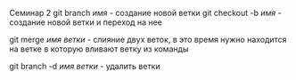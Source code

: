 Семинар 2
git branch *имя* - создание новой ветки
git checkout -b *имя* - создание новой ветки и переход на нее

git merge *имя ветки* - слияние двух веток, в это время нужно находится на ветке в которую вливают ветку из команды

git branch -d *имя ветки* - удалить ветки
